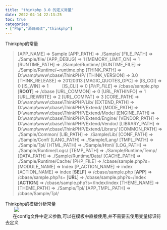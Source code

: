 ```yaml
---
title: "thinkphp 3.0 的定义常量"
date: 2022-04-14 22:13:25
toc: true
categories:
- ["Php","源码阅读","thinkphp"]
---
```


Thinkphp的常量
> [APP_NAME] => Sample
> [APP_PATH] => ./Sample/
> [FILE_PATH] => ./Sample/file/
> [APP_DEBUG] => 1
> [MEMORY_LIMIT_ON] => 1
> [RUNTIME_PATH] => ./Sample/Runtime/
> [RUNTIME_FILE] => ./Sample/Runtime/~runtime.php
> [THINK_PATH] => D:\wamp\www\cbase\ThinkPHP/
> [THINK_VERSION] => 3.0
> [THINK_RELEASE] => 20120313
> [MAGIC_QUOTES_GPC] =>
> [IS_CGI] => 0
> [IS_WIN] => 1          
> [IS_CLI] => 0
> [_PHP_FILE_] => /cbase/sample.php
> [__ROOT__] => /cbase
> [URL_COMMON] => 0
> [URL_PATHINFO] => 1
> [URL_REWRITE] => 2
> [URL_COMPAT] => 3
> [CORE_PATH] => D:\wamp\www\cbase\ThinkPHP/Lib/
> [EXTEND_PATH] => D:\wamp\www\cbase\ThinkPHP/Extend/
> [MODE_PATH] => D:\wamp\www\cbase\ThinkPHP/Extend/Mode/
> [ENGINE_PATH] => D:\wamp\www\cbase\ThinkPHP/Extend/Engine/
> [VENDOR_PATH] => D:\wamp\www\cbase\ThinkPHP/Extend/Vendor/
> [LIBRARY_PATH] => D:\wamp\www\cbase\ThinkPHP/Extend/Library/
> [COMMON_PATH] => ./Sample/Common/
> [LIB_PATH] => ./Sample/Lib/
> [CONF_PATH] => ./Sample/Conf/
> [LANG_PATH] => ./Sample/Lang/
> [TMPL_PATH] => ./Sample/Tpl/
> [HTML_PATH] => ./Sample/Html/
> [LOG_PATH] => ./Sample/Runtime/Logs/
> [TEMP_PATH] => ./Sample/Runtime/Temp/
> [DATA_PATH] => ./Sample/Runtime/Data/
> [CACHE_PATH] => ./Sample/Runtime/Cache/
> [PHP_FILE] => /cbase/sample.php?s=
> [MODULE_NAME] => Index
> [P_ACTION_NAME] => index
> [ACTION_NAME] => index
> [__SELF__] => /cbase/sample.php
> [__APP__] => /cbase/sample.php?s=
> [__URL__] => /cbase/sample.php?s=/Index
> [__ACTION__] => /cbase/sample.php?s=/Index/index
> [THEME_NAME] =>
> [THEME_PATH] => ./Sample/Tpl/
> [APP_TMPL_PATH] => /cbase/Sample/Tpl/
> 

Thinkphp的模板分析常量<br />       ![](https://file.wulicode.com/yuque/202208/04/15/0254X2VN2gOw.png?x-oss-process=image/resize,h_124)<br />      在config文件中定义参数,可以在模板中直接使用,并不需要去使用变量标识符去定义

